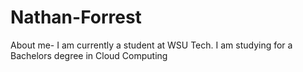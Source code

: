 # Nathan-Forrest
About me-
I am currently a student at WSU Tech.
I am studying for a Bachelors degree in Cloud Computing
